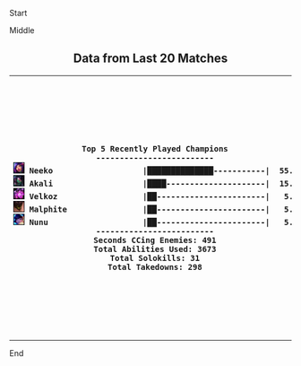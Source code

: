 

Start

Middle

<!---LOL-STATS-START-HERE--->
<h2 align='center'> Data from Last 20 Matches </h2><table align='center'><tr></tr><tr><th><pre>Top 5 Recently Played Champions
-------------------------
<img src='square_champs/Neeko.png' alt='drawing' width='20'/> Neeko                   |██████████████-----------|  55.00%
<img src='square_champs/Akali.png' alt='drawing' width='20'/> Akali                   |████---------------------|  15.00%
<img src='square_champs/Velkoz.png' alt='drawing' width='20'/> Velkoz                  |██-----------------------|   5.00%
<img src='square_champs/Malphite.png' alt='drawing' width='20'/> Malphite                |██-----------------------|   5.00%
<img src='square_champs/Nunu.png' alt='drawing' width='20'/> Nunu                    |██-----------------------|   5.00%
-------------------------
Seconds CCing Enemies: 491
Total Abilities Used: 3673
Total Solokills: 31
Total Takedowns: 298
</pre></th><th><pre>Last Played
-----------
<img align='center' src='loading_images/Velkoz_0.png' alt='drawing' width='80'/>
</pre></th><th><pre><img align='center' src='loading_images/Neeko_0.png' alt='drawing' width='80'/> Neeko: 133872
<img align='center' src='loading_images/Yone_19.png' alt='drawing' width='80'/> Yone: 108926
<img align='center' src='loading_images/Akali_9.png' alt='drawing' width='80'/> Akali: 88403
</pre></th></tr></table>
<!---LOL-STATS-END-HERE--->


End
